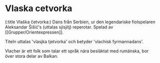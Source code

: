 # Vlaska cetvorka

(:title Vlaška četvorka:)
Dans från Serbien, ur den legendariske fiolspelaren Aleksandar Šišić's (uttalas sjisjitj) reperotar. Spelad av [[Grupper/Orientexpressen]].

Titeln uttalas 'vlasjka tjetvorka' och betyder 'vlachisk fyrmannadans'.

Vlacher är ett folk som talar ett språk nära besläktat med rumänska, bor över stora delar av Balkan. 

